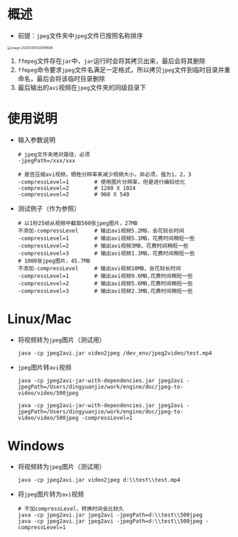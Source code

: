 # 概述

* 前提：`jpeg`文件夹中`jpeg`文件已按照名称排序

<img src="/Users/dingyuanjie/Documents/study/github/woodyprogram/img/image-20200305120918606.png" alt="image-20200305120918606" style="zoom:50%;" />

1. `ffmpeg`文件存在`jar`中，`jar`运行时会将其拷贝出来，最后会将其删除
2. `ffmpeg`命令要求`jpeg`文件名满足一定格式，所以拷贝`jpeg`文件到临时目录并重命名，最后会将该临时目录删除
3. 最后输出的`avi`视频在`jpeg`文件夹的同级目录下

# 使用说明

* 输入参数说明

  ```shell
  # jpeg文件夹绝对路径，必须
  -jpegPath=/xxx/xxx
  
  # 是否压缩avi视频，牺牲分辨率来减少视频大小，非必须，值为1，2，3
  -compressLevel=1        # 使用图片分辨率，但是进行编码优化
  -compressLevel=2        # 1280 X 1024
  -compressLevel=2        # 960 X 540
  ```

* 测试例子（作为参照）

  ```shell
  # 以1秒25帧从视频中截取500张jpeg图片，27MB
  不添加-compressLevel     # 输出avi视频5.2MB，会花较长时间
  -compressLevel=1     	  # 输出avi视频5.1MB，花费时间稍短一些
  -compressLevel=2        # 输出avi视频3MB，花费时间稍短一些
  -compressLevel=3        # 输出avi视频1.3MB，花费时间稍短一些
  # 1000张jpeg图片，45.7MB
  不添加-compressLevel     # 输出avi视频10MB，会花较长时间
  -compressLevel=1     	  # 输出avi视频9.6MB,花费时间稍短一些
  -compressLevel=2        # 输出avi视频5.6MB,花费时间稍短一些
  -compressLevel=3        # 输出avi视频2.3MB,花费时间稍短一些
  ```

# Linux/Mac

* 将视频转为`jpeg`图片（测试用）

  ```shell
  java -cp jpeg2avi.jar video2jpeg /dev_env/jpeg2video/test.mp4
  ```

* `jpeg`图片转`avi`视频

  ```shell
  java -cp jpeg2avi-jar-with-dependencies.jar jpeg2avi -jpegPath=/Users/dingyuanjie/work/engine/doc/jpeg-to-video/video/500jpeg
  
  java -cp jpeg2avi-jar-with-dependencies.jar jpeg2avi -jpegPath=/Users/dingyuanjie/work/engine/doc/jpeg-to-video/video/500jpeg -compressLevel=1
  ```
  

# Windows

* 将视频转为`jpeg`图片（测试用）

  ```shell
  java -cp jpeg2avi.jar video2jpeg d:\\test\\test.mp4
  ```

* 将`jpeg`图片转为`avi`视频

  ```shell
  # 不加compressLevel，转换时间会比较久
  java -cp jpeg2avi.jar jpeg2avi -jpegPath=d:\\test\\500jpeg
  java -cp jpeg2avi.jar jpeg2avi -jpegPath=d:\\test\\500jpeg -compressLevel=1
  ```
  
  


